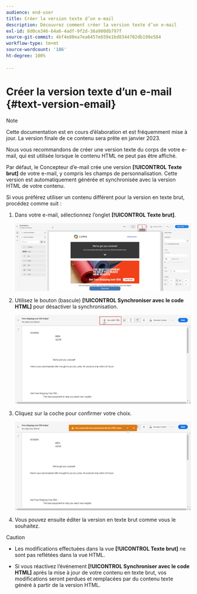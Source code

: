 ```yaml
---
audience: end-user
title: Créer la version texte d’un e-mail
description: Découvrez comment créer la version texte d’un e-mail
exl-id: 8d0ce346-64a6-4adf-9f2d-36a900db797f
source-git-commit: 4bf4e80ea7ea6457e659e1bd8344702db199e584
workflow-type: tm+mt
source-wordcount: '186'
ht-degree: 100%

---
```


# Créer la version texte d’un e-mail {#text-version-email}

>[!NOTE]
>
>Cette documentation est en cours d’élaboration et est fréquemment mise à jour. La version finale de ce contenu sera prête en janvier 2023.

Nous vous recommandons de créer une version texte du corps de votre e-mail, qui est utilisée lorsque le contenu HTML ne peut pas être affiché.

Par défaut, le Concepteur d’e-mail crée une version **[!UICONTROL Texte brut]** de votre e-mail, y compris les champs de personnalisation. Cette version est automatiquement générée et synchronisée avec la version HTML de votre contenu.

Si vous préférez utiliser un contenu différent pour la version en texte brut, procédez comme suit :

1. Dans votre e-mail, sélectionnez l’onglet **[!UICONTROL Texte brut]**.

   ![](assets/text_version_3.png)

1. Utilisez le bouton (bascule) **[!UICONTROL Synchroniser avec le code HTML]** pour désactiver la synchronisation.

   ![](assets/text_version_1.png)

1. Cliquez sur la coche pour confirmer votre choix.

   ![](assets/text_version_2.png)

1. Vous pouvez ensuite éditer la version en texte brut comme vous le souhaitez.

>[!CAUTION]
>
>* Les modifications effectuées dans la vue **[!UICONTROL Texte brut]** ne sont pas reflétées dans la vue HTML.
>
>* Si vous réactivez l’événement **[!UICONTROL Synchroniser avec le code HTML]** après la mise à jour de votre contenu en texte brut, vos modifications seront perdues et remplacées par du contenu texte généré à partir de la version HTML.

